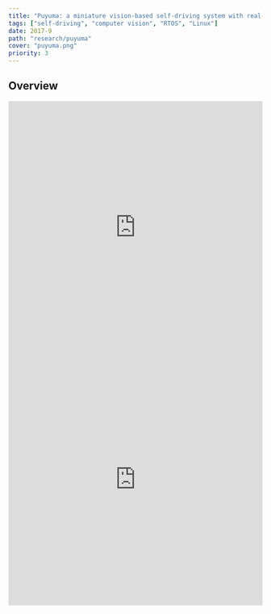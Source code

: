 ```yaml
---
title: "Puyuma: a miniature vision-based self-driving system with real-time Linux"
tags: ["self-driving", "computer vision", "RTOS", "Linux"]
date: 2017-9
path: "research/puyuma"
cover: "puyuma.png"
priority: 3
---
```


## Overview

<iframe src="https://www.youtube.com/embed/P3fH8zuRZhs" width="100%" height="500px" title="Puyuma self-driving system: Lane visualization" frameborder="0" allow="accelerometer; autoplay; clipboard-write; encrypted-media; gyroscope; picture-in-picture; web-share" referrerpolicy="strict-origin-when-cross-origin" allowfullscreen></iframe>

<iframe src="https://www.youtube.com/embed/84MXc0_F61o" width="100%" height="500px" title="Puyuma self-driving system - lane following control" frameborder="0" allow="accelerometer; autoplay; clipboard-write; encrypted-media; gyroscope; picture-in-picture; web-share" referrerpolicy="strict-origin-when-cross-origin" allowfullscreen></iframe>
